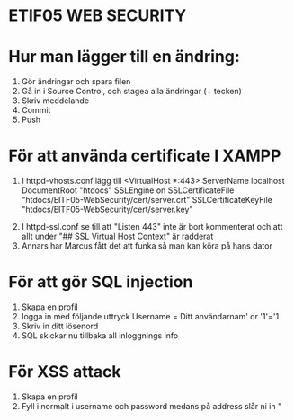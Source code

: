 # ETIF05 WEB SECURITY

# Hur man lägger till en ändring:

1. Gör ändringar och spara filen
2. Gå in i Source Control, och stagea alla ändringar (+ tecken)
3. Skriv meddelande
4. Commit
5. Push

# För att använda certificate I XAMPP
1. I httpd-vhosts.conf lägg till
<VirtualHost \*:443>
  ServerName localhost
  DocumentRoot "htdocs"
  SSLEngine on
  SSLCertificateFile "htdocs/EITF05-WebSecurity/cert/server.crt"
  SSLCertificateKeyFile "htdocs/EITF05-WebSecurity/cert/server.key"
</VirtualHost>

2. I httpd-ssl.conf se till att "Listen 443" inte är bort kommenterat och att allt under "## SSL Virtual Host Context" är radderat
3. Annars har Marcus fått det att funka så man kan köra på hans dator

# För att gör SQL injection
1. Skapa en profil
2. logga in med följande uttryck Username = Ditt användarnam' or '1'='1
3. Skriv in ditt lösenord
4. SQL skickar nu tillbaka all inloggnings info 

# För XSS attack
1. Skapa en profil
2. Fyll i normalt i username och password medans på address slår ni in "<script>location.href="https://google.com"</script>"
3. När du loggar in och genomför ett köp kommer nu när då ska gå till kvittot en XSS attack att ske

# För CSRF attack
1. Se till att adressen i CSRF.php (rad 6) går till change_adress.php (kan vara annan adress för mac)
2. Kommentera bort CSRF-skyddet på rad 9 till 16 i change_adress.php
3. Logga in med ditt konto
4. Inspektera adressen för ditt konto i phpmyadmin 
5. Klicka på länken i från e-posten eller prova denna: [Download 16GB RAM to you PC for FREE!!!](http://localhost/EITF05-WebSecurity/csrf.php).
6. Inspektera adressen för ditt konto i phpmyadmin 